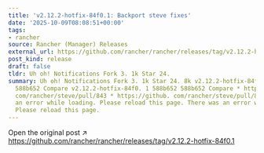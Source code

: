 ```yaml
---
title: 'v2.12.2-hotfix-84f0.1: Backport steve fixes'
date: '2025-10-09T08:08:51+00:00'
tags:
- rancher
source: Rancher (Manager) Releases
external_url: https://github.com/rancher/rancher/releases/tag/v2.12.2-hotfix-84f0.1
post_kind: release
draft: false
tldr: Uh oh! Notifications Fork 3. 1k Star 24.
summary: Uh oh! Notifications Fork 3. 1k Star 24. 8k v2.12.2-hotfix-84f0. 1 588b652
  588b652 Compare v2.12.2-hotfix-84f0. 1 588b652 588b652 Compare * https://github.
  com/rancher/steve/pull/843 * https://github. com/rancher/steve/pull/840 There was
  an error while loading. Please reload this page. There was an error while loading.
  Please reload this page.
---
```

Open the original post ↗ https://github.com/rancher/rancher/releases/tag/v2.12.2-hotfix-84f0.1
